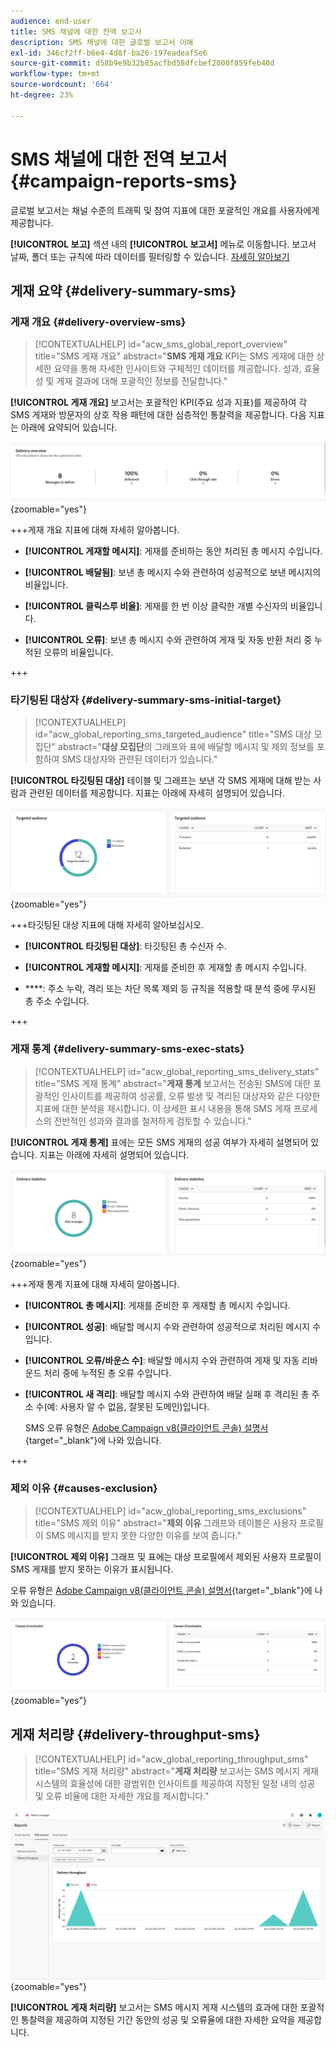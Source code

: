 ```yaml
---
audience: end-user
title: SMS 채널에 대한 전역 보고서
description: SMS 채널에 대한 글로벌 보고서 이해
exl-id: 346cf2ff-b6e4-4d8f-ba26-197eadeaf5e6
source-git-commit: d58b9e9b32b85acfbd58dfcbef2000f859feb40d
workflow-type: tm+mt
source-wordcount: '664'
ht-degree: 23%

---
```


# SMS 채널에 대한 전역 보고서 {#campaign-reports-sms}

글로벌 보고서는 채널 수준의 트래픽 및 참여 지표에 대한 포괄적인 개요를 사용자에게 제공합니다.

**[!UICONTROL 보고]** 섹션 내의 **[!UICONTROL 보고서]** 메뉴로 이동합니다. 보고서 날짜, 폴더 또는 규칙에 따라 데이터를 필터링할 수 있습니다. [자세히 알아보기](global-reports.md)

## 게재 요약 {#delivery-summary-sms}

### 게재 개요 {#delivery-overview-sms}

>[!CONTEXTUALHELP]
>id="acw_sms_global_report_overview"
>title="SMS 게재 개요"
>abstract="**SMS 게재 개요** KPI는 SMS 게재에 대한 상세한 요약을 통해 자세한 인사이트와 구체적인 데이터를 제공합니다. 성과, 효율성 및 게재 결과에 대해 포괄적인 정보를 전달합니다."

**[!UICONTROL 게재 개요]** 보고서는 포괄적인 KPI(주요 성과 지표)를 제공하여 각 SMS 게재와 방문자의 상호 작용 패턴에 대한 심층적인 통찰력을 제공합니다. 다음 지표는 아래에 요약되어 있습니다.

![SMS 게재에 대한 주요 성능 지표를 보여주는 게재 개요 보고서의 스크린샷입니다.](assets/global_report_sms_delivery_overview.png){zoomable="yes"}

+++게재 개요 지표에 대해 자세히 알아봅니다.

* **[!UICONTROL 게재할 메시지]**: 게재를 준비하는 동안 처리된 총 메시지 수입니다.

* **[!UICONTROL 배달됨]**: 보낸 총 메시지 수와 관련하여 성공적으로 보낸 메시지의 비율입니다.

* **[!UICONTROL 클릭스루 비율]**: 게재를 한 번 이상 클릭한 개별 수신자의 비율입니다.

* **[!UICONTROL 오류]**: 보낸 총 메시지 수와 관련하여 게재 및 자동 반환 처리 중 누적된 오류의 비율입니다.

+++

### 타기팅된 대상자 {#delivery-summary-sms-initial-target}

>[!CONTEXTUALHELP]
>id="acw_global_reporting_sms_targeted_audience"
>title="SMS 대상 모집단"
>abstract="**대상 모집단**&#x200B;의 그래프와 표에 배달할 메시지 및 제외 정보를 포함하여 SMS 대상자와 관련된 데이터가 있습니다."

**[!UICONTROL 타깃팅된 대상]** 테이블 및 그래프는 보낸 각 SMS 게재에 대해 받는 사람과 관련된 데이터를 제공합니다. 지표는 아래에 자세히 설명되어 있습니다.

![SMS 게재에 대한 수신자 및 제외 데이터를 보여주는 타깃팅된 대상 보고서의 스크린샷입니다.](assets/global_report_sms_targeted_audience.png){zoomable="yes"}

+++타깃팅된 대상 지표에 대해 자세히 알아보십시오.

* **[!UICONTROL 타깃팅된 대상]**: 타깃팅된 총 수신자 수.

* **[!UICONTROL 게재할 메시지]**: 게재를 준비한 후 게재할 총 메시지 수입니다.

* ****: 주소 누락, 격리 또는 차단 목록 제외 등 규칙을 적용할 때 분석 중에 무시된 총 주소 수입니다.

+++

### 게재 통계 {#delivery-summary-sms-exec-stats}

>[!CONTEXTUALHELP]
>id="acw_global_reporting_sms_delivery_stats"
>title="SMS 게재 통계"
>abstract="**게재 통계** 보고서는 전송된 SMS에 대한 포괄적인 인사이트를 제공하여 성공률, 오류 발생 및 격리된 대상자와 같은 다양한 지표에 대한 분석을 제시합니다. 이 상세한 표시 내용을 통해 SMS 게재 프로세스의 전반적인 성과와 결과를 철저하게 검토할 수 있습니다."

**[!UICONTROL 게재 통계]** 표에는 모든 SMS 게재의 성공 여부가 자세히 설명되어 있습니다. 지표는 아래에 자세히 설명되어 있습니다.

![SMS 게재에 대한 성공률, 오류 및 격리를 보여 주는 게재 통계 보고서의 스크린샷입니다.](assets/global_report_sms_delivery_statistics.png){zoomable="yes"}

+++게재 통계 지표에 대해 자세히 알아봅니다.

* **[!UICONTROL 총 메시지]**: 게재를 준비한 후 게재할 총 메시지 수입니다.

* **[!UICONTROL 성공]**: 배달할 메시지 수와 관련하여 성공적으로 처리된 메시지 수입니다.

* **[!UICONTROL 오류/바운스 수]**: 배달할 메시지 수와 관련하여 게재 및 자동 리바운드 처리 중에 누적된 총 오류 수입니다.

* **[!UICONTROL 새 격리]**: 배달할 메시지 수와 관련하여 배달 실패 후 격리된 총 주소 수(예: 사용자 알 수 없음, 잘못된 도메인)입니다.

  SMS 오류 유형은 [Adobe Campaign v8(클라이언트 콘솔) 설명서](https://experienceleague.adobe.com/docs/campaign/campaign-v8/send/failures/delivery-failures.html#sms-quarantines){target="_blank"}에 나와 있습니다.

+++

### 제외 이유 {#causes-exclusion}

>[!CONTEXTUALHELP]
>id="acw_global_reporting_sms_exclusions"
>title="SMS 제외 이유"
>abstract="**제외 이유** 그래프와 테이블은 사용자 프로필이 SMS 메시지를 받지 못한 다양한 이유를 보여 줍니다."

**[!UICONTROL 제외 이유]** 그래프 및 표에는 대상 프로필에서 제외된 사용자 프로필이 SMS 게재를 받지 못하는 이유가 표시됩니다.

오류 유형은 [Adobe Campaign v8(클라이언트 콘솔) 설명서](https://experienceleague.adobe.com/docs/campaign/campaign-v8/send/failures/delivery-failures.html#email-error-types){target="_blank"}에 나와 있습니다.

![SMS 게재 제외의 이유를 보여 주는 제외 원인 보고서의 스크린샷입니다.](assets/global_report_sms_causes_exclusion.png){zoomable="yes"}

## 게재 처리량 {#delivery-throughput-sms}

>[!CONTEXTUALHELP]
>id="acw_global_reporting_throughput_sms"
>title="SMS 게재 처리량"
>abstract="**게재 처리량** 보고서는 SMS 메시지 게재 시스템의 효율성에 대한 광범위한 인사이트를 제공하여 지정된 일정 내의 성공 및 오류 비율에 대한 자세한 개요를 제시합니다."

![시간에 따른 SMS 게재의 성공 및 오류율을 보여 주는 게재 처리량 보고서의 스크린샷입니다.](assets/global_report_sms_delivery_throughput.png){zoomable="yes"}

**[!UICONTROL 게재 처리량]** 보고서는 SMS 메시지 게재 시스템의 효과에 대한 포괄적인 통찰력을 제공하여 지정된 기간 동안의 성공 및 오류율에 대한 자세한 요약을 제공합니다.